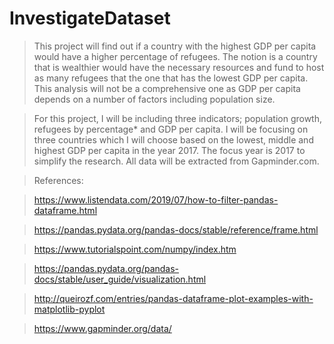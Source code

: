# InvestigateDataset

>This project will find out if a country with the highest GDP per capita would have a higher percentage of refugees. The notion is a country that is wealthier would have the necessary resources and fund to host as many refugees that the one that has the lowest GDP per capita. This analysis will not be a comprehensive one as GDP per capita depends on a number of factors including population size.

>For this project, I will be including three indicators; population growth, refugees by percentage* and GDP per capita. I will be focusing on three countries which I will choose based on the lowest, middle and highest GDP per capita in the year 2017. The focus year is 2017 to simplify the research. All data will be extracted from Gapminder.com.

> References:

>https://www.listendata.com/2019/07/how-to-filter-pandas-dataframe.html

>https://pandas.pydata.org/pandas-docs/stable/reference/frame.html

>https://www.tutorialspoint.com/numpy/index.htm

>https://pandas.pydata.org/pandas-docs/stable/user_guide/visualization.html

>http://queirozf.com/entries/pandas-dataframe-plot-examples-with-matplotlib-pyplot

>https://www.gapminder.org/data/
